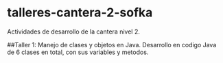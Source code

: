 # talleres-cantera-2-sofka
Actividades de desarrollo de la cantera nivel 2. 

##Taller 1: Manejo de clases y objetos en Java. 
Desarrollo en codigo Java de 6 clases en total, con sus variables y metodos. 
